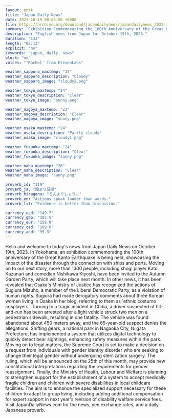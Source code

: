 ```yaml
---
layout: post
title: "Japan Daily News"
date: 2023-10-19 08:05:50 +0900
file: https://archive.org/download/japandailynews/japandailynews_2023-10-19.mp3
summary: "Exhibition Commemorating the 100th Anniversary of the Great Kanto Earthquake and Invitation to the Autumn Garden Party, & more…"
description: "English news from Japan for October 19th, 2023."
duration: "133"
length: "02:13"
explicit: "no"
keywords: "japan, daily, news"
block: "no"
voices: "'Rachel' from ElevenLabs"

weather_sapporo_maxtemp: "17"
weather_sapporo_description: "Cloudy"
weather_sapporo_image: "cloudy2.png"

weather_tokyo_maxtemp: "24"
weather_tokyo_description: "Clear"
weather_tokyo_image: "sunny.png"

weather_nagoya_maxtemp: "23"
weather_nagoya_description: "Clear"
weather_nagoya_image: "sunny.png"

weather_osaka_maxtemp: "24"
weather_osaka_description: "Partly cloudy"
weather_osaka_image: "cloudy1.png"

weather_fukuoka_maxtemp: "24"
weather_fukuoka_description: "Clear"
weather_fukuoka_image: "sunny.png"

weather_naha_maxtemp: "26"
weather_naha_description: "Clear"
weather_naha_image: "sunny.png"

proverb_id: "119"
proverb_ja: "論より証拠"
proverb_hiragana: "ろんよりしょうこ"
proverb_en: "Actions speak louder than words."
proverb_lit: "Evidence is better than discussion."

currency_usd: "149.7"
currency_gbp: "182.5"
currency_eur: "158.0"
currency_cad: "109.6"
currency_aud: "95.3"
---
```


Hello and welcome to today's news from Japan Daily News on October 19th, 2023. In Yokohama, an exhibition commemorating the 100th anniversary of the Great Kanto Earthquake is being held, showcasing the impact of the disaster through the connection with ships and ports. Moving on to our next story, more than 1300 people, including shogi player Kato Kazunari and comedian Nishikawa Kiyoshi, have been invited to the Autumn Garden Party, which will take place next month. In other news, it has been revealed that Osaka's Ministry of Justice has recognized the actions of Sugiura Mizuho, a member of the Liberal Democratic Party, as a violation of human rights. Sugiura had made derogatory comments about three Korean women living in Osaka in her blog, referring to them as 'ethnic costume cosplayers.' Turning to a tragic incident in Chiba, a driver suspected of hit-and-run has been arrested after a light vehicle struck two men on a pedestrian sidewalk, resulting in one fatality. The vehicle was found abandoned about 450 meters away, and the 65-year-old suspect denies the allegations. Shifting gears, a national park in Nagaoka City, Niigata Prefecture, has implemented a system that utilizes digital technology to quickly detect bear sightings, enhancing safety measures within the park. Moving on to legal matters, the Supreme Court is set to make a decision on a request from individuals with gender identity disorder who are seeking to change their legal gender without undergoing sterilization surgery. The ruling, which will be announced on the 25th of this month, may provide new constitutional interpretations regarding the requirements for gender reassignment. Finally, the Ministry of Health, Labour and Welfare is planning to strengthen support for the establishment of a system to accept medically fragile children and children with severe disabilities in local childcare facilities. The aim is to enhance the specialized support necessary for these children to adapt to group living, including adding additional compensation for expert support in next year's revision of disability welfare service fees.   Visit JapanDailyNews.com for the news, yen exchange rates, and a daily Japanese proverb.
